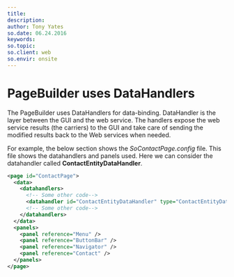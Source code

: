 ```yaml
---
title:
description:
author: Tony Yates
so.date: 06.24.2016
keywords:
so.topic:
so.client: web
so.envir: onsite
---
```


# PageBuilder uses DataHandlers

The PageBuilder uses DataHandlers for data-binding. DataHandler is the layer between the GUI and the web service. The handlers expose the web service results (the carriers) to the GUI and take care of sending the modified results back to the Web services when needed.

For example, the below section shows the *SoContactPage.config* file. This file shows the datahandlers and panels used. Here we can consider the datahandler called **ContactEntityDataHandler**.

```XML
<page id="ContactPage">
  <data>
    <datahandlers>
      <!-- Some other code-->
      <datahandler id="ContactEntityDataHandler" type="ContactEntityDataHandler"></datahandler>
      <!-- Some other code-->
    </datahandlers>
  </data>
  <panels>
    <panel reference="Menu" />
    <panel reference="ButtonBar" />
    <panel reference="Navigator" />
    <panel reference="Contact" />
  </panels>
</page>
```

<!-- Commented out this because it's duplicated in multiple sections. Need a holistic edit of PageBuilder to sort things out.

The ContactEntityDataHandler is called in the contact panel. The below code segment shows the *SoContactPanel.config* file.

[!code-xml[XML](../includes/socontactpanel-config.xml)]

ContactEntityDataHandler is used to call the ContactEntity from the web service. With the statement below, we create the object to contact based on the control used. This is how we can use the datasource tag in cofig file for databinding.

```
<datasource>ContactEntityDataHandler.ContactEntity</datasource>
```

There is another way to bind the data to the controls by using the datasourcename. In the above code sample within the "ContactArchives" card id, SoArchiveControl is used.

```
<control id="ContactPersonArchive" type="SoArchiveControl" width="100%" top="0px" left="0px" height="100%" position="absolute" >
```

 

The SoArchiveControl control id is ContactPersonArchive. Within this UserControl there is a special tag called <config>.The <config> tag below indicates to us from where the Archive data has been retrieved, i.e. the name of the provider used. An "archivecolumninfo-datasourcename" tag tells us about the datahandler that has been used to retrieve the data. Tags such as showheader, showtoolbar and default sort are related to how the retrieved out put should be displayed.

```
<config>
     <toolbar>
     <button caption="[SR_MB_ADD]" icon="images/addbutton.gif" iconhover="images/addbuttonhover.gif" onclick="javascript:Dialog.open('Person','person[dialog=stop].main[mode=edit;new=true]?person_id=0');" fieldright="C"/>
     <button caption="[SR_MB_DELETE]" icon="images/deletebutton.gif" iconhover="images/deletebutton.gif" linkhint="nav=deletePerson"  fieldright="D"/>
     </toolbar>
     <restrictions>
       <restriction name="contactId" operator="=" binding="current">contact</restriction>
     </restrictions>
     <providername>person</providername>
     <archivecolumninfo-datasourcename>ArchiveColumnConfigDataHandler.ContactPersonArchive</archivecolumninfo-datasourcename>
     <showheader>true</showheader>
     <showtoolbar>true</showtoolbar>
     <defaultsort>rank</defaultsort>
     <pagesize>50</pagesize>
     <current>person</current>
</config>
```

 

In the above code segment a tag called "archivecolumninfo-datasourcename" is included.

```
<archivecolumninfo-datasourcename> ArchiveColumnConfigDataHandler.ContactPersonArchive
</archivecolumninfo-datasourcename>
```

This tag tells us how the datahandler has been bound to the control to retrieve the data through ArchiveColumnConfigDataHandler.

The above code is related to the following area of the CRM.web.

<img src="../User%20controls%20Data%20Binding_files/image001.jpg" width="606" height="469" />

See Also:

[Data Handlers](IDataHandler.md)

Code segment from the SoObjectMapping.config file. The file registers the objects that is used by the application. Ie. in order for any object to be used, it should first be entered into the SoObjectMapping.config file.

```
<object type="UserControl" mappingname="ContactMainView" assemblyname="SuperOffice.CRMWeb" objectname="~/WebParts/Contact/ContactMainView.ascx"></object>
  <object type="UserControl" mappingname="Contact2PersonMainView" assemblyname="SuperOffice.CRMWeb" objectname="~/WebParts/Contact/Contact2PersonMainView.ascx"></object>
 
  <object type="UserControl" mappingname="ContactWWWView" assemblyname="SuperOffice.CRMWeb" objectname="~/WebParts/Contact/ContactMainView.ascx"></object>
  <object type="UserControl" mappingname="ContactCommonHeaderView" assemblyname="SuperOffice.CRMWeb" objectname="~/WebParts/Contact/ContactCommonHeaderView.ascx"></object>
  <object type="UserControl" mappingname="ContactHeader" assemblyname="SuperOffice.CRMWeb" objectname="~/WebParts/Contact/ContactHeader.ascx"></object>
 
  <object type="UserControl" mappingname="PersonDialogHeader" assemblyname="SuperOffice.CRMWeb" objectname="~/WebParts/Dialogs/Person/PersonDialogHeader.ascx"></object>
  <object type="UserControl" mappingname="PersonDialogMain" assemblyname="SuperOffice.CRMWeb" objectname="~/WebParts/Dialogs/Person/PersonDialogMain.ascx"></object>
 
```

XML configuration files are used to call the usercontrols in to the page by mapping the "objectname". "objectname" and the "assemblyname" gives the path from where the user controls should be loaded. "mappingname" is the key to map the objects with the SoObjectMapping.config file. -->

